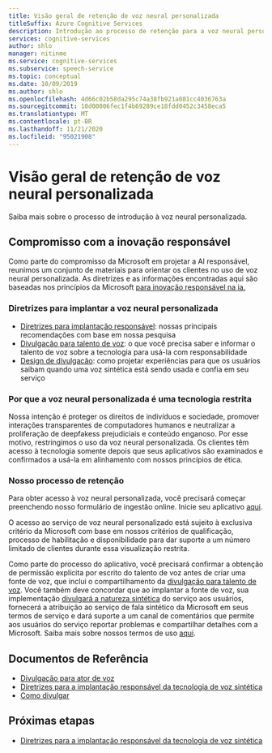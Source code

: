 ```yaml
---
title: Visão geral de retenção de voz neural personalizada
titleSuffix: Azure Cognitive Services
description: Introdução ao processo de retenção para a voz neural personalizada.
services: cognitive-services
author: shlo
manager: nitinme
ms.service: cognitive-services
ms.subservice: speech-service
ms.topic: conceptual
ms.date: 10/09/2019
ms.author: shlo
ms.openlocfilehash: 4d66c02b58da295c74a38fb921a081cc4036763a
ms.sourcegitcommit: 10d00006fec1f4b69289ce18fdd0452c3458eca5
ms.translationtype: MT
ms.contentlocale: pt-BR
ms.lasthandoff: 11/21/2020
ms.locfileid: "95021908"
---
```

# <a name="custom-neural-voice-gating-overview"></a>Visão geral de retenção de voz neural personalizada

Saiba mais sobre o processo de introdução à voz neural personalizada.

## <a name="commitment-to-responsible-innovation"></a>Compromisso com a inovação responsável

Como parte do compromisso da Microsoft em projetar a AI responsável, reunimos um conjunto de materiais para orientar os clientes no uso de voz neural personalizada. As diretrizes e as informações encontradas aqui são baseadas nos princípios da Microsoft [para inovação responsável na ia.](https://www.microsoft.com/AI/our-approach-to-ai)

### <a name="guidance-for-deploying-custom-neural-voice"></a>Diretrizes para implantar a voz neural personalizada

- [Diretrizes para implantação responsável](concepts-guidelines-responsible-deployment-synthetic.md): nossas principais recomendações com base em nossa pesquisa
- [Divulgação para talento de voz](/legal/cognitive-services/speech-service/disclosure-voice-talent): o que você precisa saber e informar o talento de voz sobre a tecnologia para usá-la com responsabilidade
- [Design de divulgação](concepts-disclosure-guidelines.md): como projetar experiências para que os usuários saibam quando uma voz sintética está sendo usada e confia em seu serviço

### <a name="why-custom-neural-voice-is-a-gated-technology"></a>Por que a voz neural personalizada é uma tecnologia restrita

Nossa intenção é proteger os direitos de indivíduos e sociedade, promover interações transparentes de computadores humanos e neutralizar a proliferação de deepfakess prejudiciais e conteúdo enganoso. Por esse motivo, restringimos o uso da voz neural personalizada. Os clientes têm acesso à tecnologia somente depois que seus aplicativos são examinados e confirmados a usá-la em alinhamento com nossos princípios de ética.

### <a name="our-gating-process"></a>Nosso processo de retenção

Para obter acesso à voz neural personalizada, você precisará começar preenchendo nosso formulário de ingestão online. Inicie seu aplicativo [aqui](https://aka.ms/custom-neural-intake-form).

O acesso ao serviço de voz neural personalizado está sujeito à exclusiva critério da Microsoft com base em nossos critérios de qualificação, processo de habilitação e disponibilidade para dar suporte a um número limitado de clientes durante essa visualização restrita.

Como parte do processo do aplicativo, você precisará confirmar a obtenção de permissão explícita por escrito do talento de voz antes de criar uma fonte de voz, que inclui o compartilhamento da [divulgação para talento de voz](/legal/cognitive-services/speech-service/disclosure-voice-talent). Você também deve concordar que ao implantar a fonte de voz, sua implementação [divulgará a natureza sintética](concepts-disclosure-guidelines.md) do serviço aos usuários, fornecerá a atribuição ao serviço de fala sintético da Microsoft em seus termos de serviço e dará suporte a um canal de comentários que permite aos usuários do serviço reportar problemas e compartilhar detalhes com a Microsoft. Saiba mais sobre nossos termos de uso [aqui](/legal/cognitive-services/speech-service/tts-code-of-conduct).

## <a name="reference-docs"></a>Documentos de Referência

* [Divulgação para ator de voz](/legal/cognitive-services/speech-service/disclosure-voice-talent)
* [Diretrizes para a implantação responsável da tecnologia de voz sintética](concepts-guidelines-responsible-deployment-synthetic.md)
* [Como divulgar](concepts-disclosure-guidelines.md)

## <a name="next-steps"></a>Próximas etapas

* [Diretrizes para a implantação responsável da tecnologia de voz sintética](concepts-guidelines-responsible-deployment-synthetic.md)